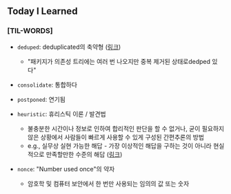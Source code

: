## Today I Learned

### [TIL-WORDS]

- `deduped`: deduplicated의 축약형 ([링크](https://www.reddit.com/r/learnjavascript/comments/nydjag/what_does_deduped_mean/))

  - "패키지가 의존성 트리에는 여러 번 나오지만 중복 제거된 상태로dedped 있다"

- `consolidate`: 통합하다

- `postponed`: 연기됨

- `heuristic`: 휴리스틱 이론 / 발견법

  - 불충분한 시간이나 정보로 인하여 합리적인 판단을 할 수 없거나, 굳이 필요하지 않은 상황에서 사람들이 빠르게 사용할 수 있게 구성된 간편추론의 방법
  - e.g., 실무상 실현 가능한 해답 - 가장 이상적인 해답을 구하는 것이 아니라 현실적으로 만족할만한 수준의 해답 ([링크](https://en.wikipedia.org/wiki/Heuristic))

- `nonce`: "Number used once"의 약자
  - 암호학 및 컴퓨터 보안에서 한 번만 사용되는 임의의 값 또는 숫자

## <br/>
